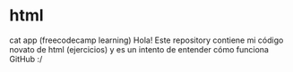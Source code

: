 # html
cat app (freecodecamp learning)
Hola! Este repository contiene mi código novato de html (ejercicios) y es un intento de entender cómo funciona GitHub :/
